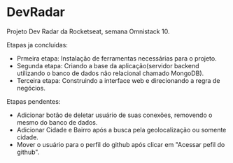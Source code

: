 # DevRadar
 Projeto Dev Radar da Rocketseat, semana Omnistack 10.
 
 Etapas ja concluídas:
 - Prmeira etapa: Instalação de ferramentas necessárias para o projeto.
 - Segunda etapa: Criando a base da aplicação(servidor backend utilizando o banco de dados não relacional chamado MongoDB).
 - Terceira etapa: Construindo a interface web e direcionando a regra de negócios.
 
 Etapas pendentes:
 - Adicionar botão de deletar usuário de suas conexões, removendo o mesmo do banco de dados.
 - Adicionar Cidade e Bairro após a busca pela geolocalização ou somente cidade.
 - Mover o usuário para o perfil do github após clicar em "Acessar pefil do github".
 
